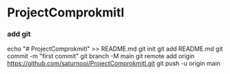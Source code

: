 # ProjectComprokmitl

### add git
echo "# ProjectComprokmitl" >> README.md
git init
git add README.md
git commit -m "first commit"
git branch -M main
git remote add origin https://github.com/saturnooi/ProjectComprokmitl.git
git push -u origin main
